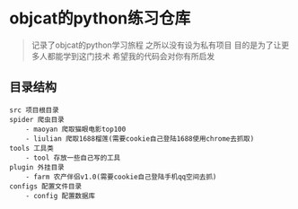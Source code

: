 # objcat的python练习仓库

> 记录了objcat的python学习旅程 之所以没有设为私有项目 目的是为了让更多人都能学到这门技术 希望我的代码会对你有所启发


## 目录结构
```
src 项目根目录 
spider 爬虫目录
    - maoyan 爬取猫眼电影top100
    - liulian 爬取1688榴莲(需要cookie自己登陆1688使用chrome去抓取)
tools 工具类
    - tool 存放一些自己写的工具
plugin 外挂目录
    - farm 农产伴侣v1.0(需要cookie自己登陆手机qq空间去抓)
configs 配置文件目录
    - config 配置数据库
``` 
